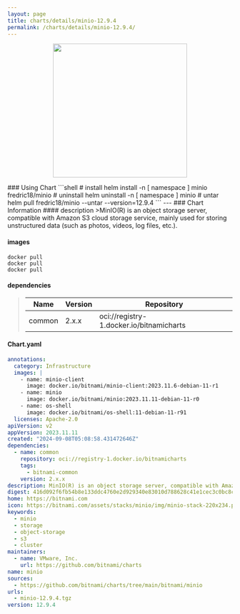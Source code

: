 ```yaml
---
layout: page
title: charts/details/minio-12.9.4
permalink: /charts/details/minio-12.9.4/
---
```

<p align="center">
    <img src="https://bitnami.com/assets/stacks/minio/img/minio-stack-220x234.png" width="300px" height="300px">
</p>
### Using Chart
```shell
# install
helm install -n [ namespace ] minio fredric18/minio
# uninstall
helm uninstall -n [ namespace ] minio
# untar
helm pull fredric18/minio --untar --version=12.9.4
```
---
### Chart Information
#### description
>MinIO(R) is an object storage server, compatible with Amazon S3 cloud storage service, mainly used for storing unstructured data (such as photos, videos, log files, etc.).
   
#### images
```shell
docker pull 
docker pull 
docker pull 
```
   
#### dependencies
>Name | Version | Repository
>---|---|---
>common | 2.x.x | oci://registry-1.docker.io/bitnamicharts
   
#### Chart.yaml
```yaml
annotations:
  category: Infrastructure
  images: |
    - name: minio-client
      image: docker.io/bitnami/minio-client:2023.11.6-debian-11-r1
    - name: minio
      image: docker.io/bitnami/minio:2023.11.11-debian-11-r0
    - name: os-shell
      image: docker.io/bitnami/os-shell:11-debian-11-r91
  licenses: Apache-2.0
apiVersion: v2
appVersion: 2023.11.11
created: "2024-09-08T05:08:58.431472646Z"
dependencies:
  - name: common
    repository: oci://registry-1.docker.io/bitnamicharts
    tags:
      - bitnami-common
    version: 2.x.x
description: MinIO(R) is an object storage server, compatible with Amazon S3 cloud storage service, mainly used for storing unstructured data (such as photos, videos, log files, etc.).
digest: 416d092f6fb54b8e133ddc4760e2d929340e83010d788628c41e1cec3c0bc8cf
home: https://bitnami.com
icon: https://bitnami.com/assets/stacks/minio/img/minio-stack-220x234.png
keywords:
  - minio
  - storage
  - object-storage
  - s3
  - cluster
maintainers:
  - name: VMware, Inc.
    url: https://github.com/bitnami/charts
name: minio
sources:
  - https://github.com/bitnami/charts/tree/main/bitnami/minio
urls:
  - minio-12.9.4.tgz
version: 12.9.4
```
